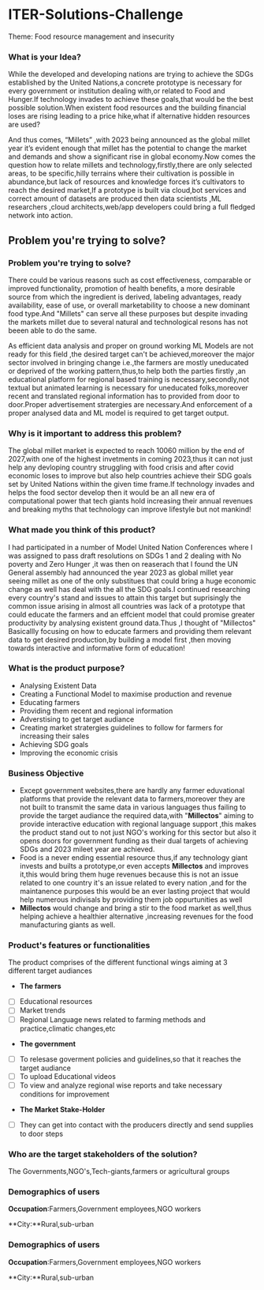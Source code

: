 # ITER-Solutions-Challenge
Theme: Food resource management and insecurity 

### What is your Idea?
While the developed and developing nations are trying to achieve the SDGs established by the United Nations,a concrete prototype is necessary for every government or institution dealing with,or related to Food and Hunger.If technology invades to achieve these goals,that would be the best possible solution.When existent food resources and the building financial loses are rising leading to a price hike,what if alternative hidden resources are used?

And thus comes, “Millets” ,with 2023 being announced as the global millet year it’s evident enough that millet has the potential to change the market and demands and show a significant rise in global economy.Now comes the question how to relate millets and technology,firstly,there are only selected areas, to be specific,hilly terrains where their cultivation is possible in abundance,but lack of resources and knowledge forces it’s cultivators to reach the desired market,If a prototype is built via cloud,bot services and correct amount of datasets are produced then data scientists ,ML researchers ,cloud architects,web/app developers could bring a full fledged network into action.

## Problem you're trying to solve?

### Problem you're trying to solve?

There could be various reasons such as cost effectiveness, comparable or improved functionality, promotion of health benefits, a more desirable source from which the ingredient is derived, labeling advantages, ready availability, ease of use, or overall marketability to choose a new dominant food type.And "Millets" can serve all these purposes but despite invading the markets millet due to several natural and technological resons has not beeen able to do the same.

As efficient data analysis and proper on ground working ML Models are not ready for this field ,the desired target can't be achieved,moreover the major sector involved in bringing change i.e.,the farmers are mostly uneducated or deprived of the working pattern,thus,to help both the parties firstly ,an educational platform for regional based training is necessary,secondly,not textual but animated learning is necessary for uneducated folks,moreover recent and translated regional information has to provided from door to door.Proper advertisement stratergies are necessary.And enforcement of a proper analysed data and ML model is required to get target output.

### Why is it important to address this problem?

The global millet market is expected to reach 10060 million by the end of 2027,with one of the highest invetments in coming 2023,thus it can not just help any devloping country struggling with food crisis and after covid economic loses to improve but also help countries achieve their SDG goals set by United Nations within the given time frame.If technology invades and helps the food sector develop then it would be an all new era of computational power that tech giants hold increasing their annual revenues and breaking myths that technology can improve lifestyle but not mankind!

### What made you think of this product?

I had participated in a number of Model United Nation Conferences where I was assigned to pass draft resolutions on SDGs 1 and 2 dealing with No poverty and Zero Hunger ,it was then on reaserach that I found the UN General assembly had announced the year 2023 as global millet year seeing millet as one of the only substitues that could bring a huge economic change as well has deal with the all the SDG goals.I continued researching every country's stand and issues to attain this target but suprisingly the common issue arising in almost all countries was lack of a prototype that could educate the farmers and an effcient model that could promise greater productivity by analysing existent ground data.Thus ,I thought of "Millectos" Basicallly focusing on how to educate farmers and providing them relevant data to get desired production,by building a model first ,then moving towards interactive and informative form of education!

### What is the product purpose?
- Analysing Existent Data
- Creating a Functional Model to maximise production and revenue
- Educating farmers
- Providing them recent and regional information
- Adverstising to get target audiance
- Creating market stratergies guidelines to follow for farmers for increasing their sales
- Achieving SDG goals
- Improving the economic crisis

### Business Objective
- Except government websites,there are hardly any farmer eduvational platforms that provide the relevant data to farmers,moreover they are not built to transmit the same data in various languages thus failing to provide the target audiance the required data,with "**Millectos**" aiming to provide interactive education with regional language support ,this makes the product stand out to not just NGO's working for this sector but also it opens doors for government funding as their dual targets of achieving SDGs and 2023 mileet year are achieved.
- Food is a never ending essential resource thus,if any technology giant invests and builts a prototype,or even accepts **Millectos** and improves it,this would bring them huge revenues because this is not an issue related to one country it's an issue related to every nation ,and for the maintanence purposes this would be an ever lasting project that would help numerous indivisals by providing them job oppurtunities as well
- **Millectos** would change and bring a stir to the food market as well,thus helping achieve a healthier alternative ,increasing revenues for the food manufacturing giants as well.

### Product's features or functionalities
The product comprises of the different functional wings aiming at 3 different target audiances

- **The farmers**
- [ ]  Educational resources
- [ ]  Market trends
- [ ]  Regional Language news related to farming methods and practice,climatic changes,etc
- **The government**
- [ ]  To relesase goverment policies and guidelines,so that it reaches the target audiance
- [ ]  To upload Educational videos
- [ ]  To view and analyze regional wise reports and take necessary conditions for improvement
- **The Market Stake-Holder**
- [ ]  They can get into contact with the producers directly and send supplies to door steps


### Who are the target stakeholders of the solution?
The Governments,NGO's,Tech-giants,farmers or agricultural groups

### Demographics of users

**Occupation**:Farmers,Government employees,NGO workers

**City:**Rural,sub-urban

### Demographics of users

**Occupation**:Farmers,Government employees,NGO workers

**City:**Rural,sub-urban
